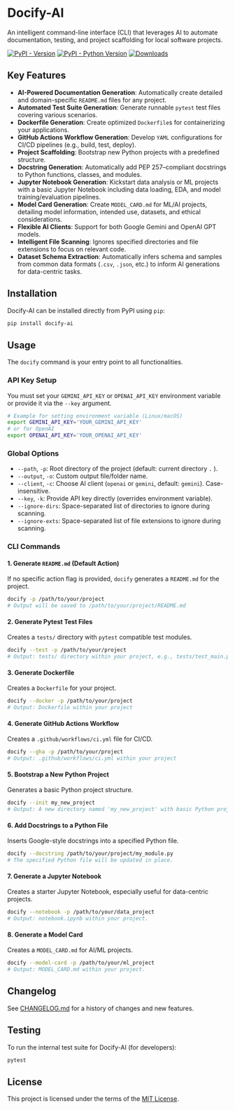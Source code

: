 # Docify-AI

An intelligent command-line interface (CLI) that leverages AI to automate documentation, testing, and project scaffolding for local software projects.

[![PyPI - Version](https://img.shields.io/pypi/v/docify-ai.svg?style=flat-square)](https://pypi.org/project/docify-ai/)
[![PyPI - Python Version](https://img.shields.io/pypi/pyversions/docify-ai.svg?style=flat-square)](https://pypi.org/project/docify-ai/)
[![Downloads](https://static.pepy.tech/badge/docify-ai)](https://pepy.tech/project/docify-ai)


## Key Features

*   **AI-Powered Documentation Generation**: Automatically create detailed and domain-specific `README.md` files for any project.
*   **Automated Test Suite Generation**: Generate runnable `pytest` test files covering various scenarios.
*   **Dockerfile Generation**: Create optimized `Dockerfile`s for containerizing your applications.
*   **GitHub Actions Workflow Generation**: Develop `YAML` configurations for CI/CD pipelines (e.g., build, test, deploy).
*   **Project Scaffolding**: Bootstrap new Python projects with a predefined structure.
*   **Docstring Generation**: Automatically add PEP 257–compliant docstrings to Python functions, classes, and modules.
*   **Jupyter Notebook Generation**: Kickstart data analysis or ML projects with a basic Jupyter Notebook including data loading, EDA, and model training/evaluation pipelines.
*   **Model Card Generation**: Create `MODEL_CARD.md` for ML/AI projects, detailing model information, intended use, datasets, and ethical considerations.
*   **Flexible AI Clients**: Support for both Google Gemini and OpenAI GPT models.
*   **Intelligent File Scanning**: Ignores specified directories and file extensions to focus on relevant code.
*   **Dataset Schema Extraction**: Automatically infers schema and samples from common data formats (`.csv`, `.json`, etc.) to inform AI generations for data-centric tasks.


## Installation

Docify-AI can be installed directly from PyPI using `pip`:

```bash
pip install docify-ai
```

## Usage

The `docify` command is your entry point to all functionalities.

### API Key Setup

You must set your `GEMINI_API_KEY` or `OPENAI_API_KEY` environment variable or provide it via the `--key` argument.

```bash
# Example for setting environment variable (Linux/macOS)
export GEMINI_API_KEY='YOUR_GEMINI_API_KEY'
# or for OpenAI
export OPENAI_API_KEY='YOUR_OPENAI_API_KEY'
```

### Global Options

*   `--path`, `-p`: Root directory of the project (default: current directory `.` ).
*   `--output`, `-o`: Custom output file/folder name.
*   `--client`, `-c`: Choose AI client (`openai` or `gemini`, default: `gemini`). Case-insensitive.
*   `--key`, `-k`: Provide API key directly (overrides environment variable).
*   `--ignore-dirs`: Space-separated list of directories to ignore during scanning.
*   `--ignore-exts`: Space-separated list of file extensions to ignore during scanning.

### CLI Commands

#### 1. Generate `README.md` (Default Action)

If no specific action flag is provided, `docify` generates a `README.md` for the project.

```bash
docify -p /path/to/your/project
# Output will be saved to /path/to/your/project/README.md
```

#### 2. Generate Pytest Test Files

Creates a `tests/` directory with `pytest` compatible test modules.

```bash
docify --test -p /path/to/your/project
# Output: tests/ directory within your project, e.g., tests/test_main.py
```

#### 3. Generate Dockerfile

Creates a `Dockerfile` for your project.

```bash
docify --docker -p /path/to/your/project
# Output: Dockerfile within your project
```

#### 4. Generate GitHub Actions Workflow

Creates a `.github/workflows/ci.yml` file for CI/CD.

```bash
docify --gha -p /path/to/your/project
# Output: .github/workflows/ci.yml within your project
```

#### 5. Bootstrap a New Python Project

Generates a basic Python project structure.

```bash
docify --init my_new_project
# Output: A new directory named 'my_new_project' with basic Python project files.
```

#### 6. Add Docstrings to a Python File

Inserts Google-style docstrings into a specified Python file.

```bash
docify --docstring /path/to/your/project/my_module.py
# The specified Python file will be updated in place.
```

#### 7. Generate a Jupyter Notebook

Creates a starter Jupyter Notebook, especially useful for data-centric projects.

```bash
docify --notebook -p /path/to/your/data_project
# Output: notebook.ipynb within your project.
```

#### 8. Generate a Model Card

Creates a `MODEL_CARD.md` for AI/ML projects.

```bash
docify --model-card -p /path/to/your/ml_project
# Output: MODEL_CARD.md within your project.
```

## Changelog

See [CHANGELOG.md](CHANGELOG.md) for a history of changes and new features.

## Testing

To run the internal test suite for Docify-AI (for developers):

```bash
pytest
```

## License

This project is licensed under the terms of the [MIT License](LICENSE).